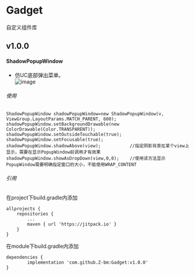 # Gadget
自定义组件库

## v1.0.0
#### ShadowPopupWindow

- 仿UC底部弹出菜单。<br>
![image](https://github.com/Z-bm/Gadget/blob/master/img/popup.gif)

###### 使用
```
ShadowPopupWindow shadowPopupWindow=new ShadowPopupWindow(v, ViewGroup.LayoutParams.MATCH_PARENT, 600);
shadowPopupWindow.setBackgroundDrawable(new ColorDrawable(Color.TRANSPARENT));
shadowPopupWindow.setOutsideTouchable(true);
shadowPopupWindow.setFocusable(true);
shadowPopupWindow.shadowAbove(view);           //指定阴影背景在某个view上显示，需要在显示PopupWindow前调用才有效果
shadowPopupWindow.showAsDropDown(view,0,0);    //使用该方法显示PopupWindow需要明确指定窗口的大小，不能使用WRAP_CONTENT
```

###### 引用
在project下build.gradle内添加

	allprojects {
		repositories {
			...
			maven { url 'https://jitpack.io' }
		}
	}

在module下build.gradle内添加

	dependencies {
	        implementation 'com.github.Z-bm:Gadget:v1.0.0'
	}
  

